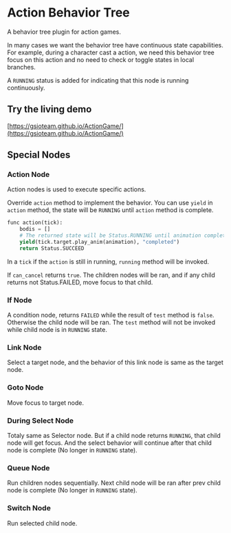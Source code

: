 # Action Behavior Tree

A behavior tree plugin for action games.

In many cases we want the behavior tree have continuous state capabilities.
For example, during a character cast a action, we need this behavior tree 
focus on this action and no need to check or toggle states in local branches.

A `RUNNING` status is added for indicating that this node is running continuously.

## Try the living demo

[https://gsioteam.github.io/ActionGame/](https://gsioteam.github.io/ActionGame/)

## Special Nodes

### Action Node

Action nodes is used to execute specific actions. 

Override `action` method to implement the behavior.
You can use `yield` in `action` method, the state will
be `RUNNING` until `action` method is complete.

```python
func action(tick):
    bodis = []
    # The returned state will be Status.RUNNING until animation completed.
	yield(tick.target.play_anim(animation), "completed")
	return Status.SUCCEED
```

In a `tick` if the `action` is still in running, `running` method will be invoked.

If `can_cancel` returns `true`. The children nodes 
will be ran, and if any child returns not 
Status.FAILED, move focus to that child.

### If Node

A condition node, returns `FAILED` while the result 
of `test` method is `false`. Otherwise the child node
will be ran. The `test` method will not be invoked while
child node is in `RUNNING` state.

### Link Node

Select a target node, and the behavior of this link node is same as the target node.

### Goto Node

Move focus to target node.

### During Select Node

Totaly same as Selector node. But if a child node 
returns `RUNNING`, that child node will get focus.
And the select behavior will continue after that 
child node is complete (No longer in `RUNNING` state).

### Queue Node

Run children nodes sequentially. Next child node 
will be ran after prev child node is complete
(No longer in `RUNNING` state).

### Switch Node

Run selected child node.
